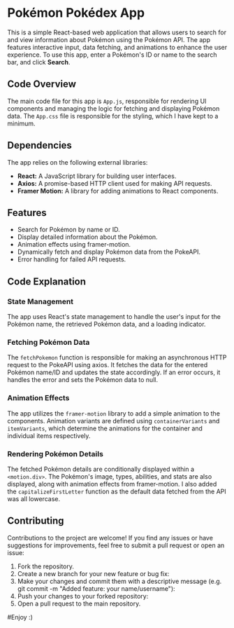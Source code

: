 # Pokémon Pokédex App

This is a simple React-based web application that allows users to search for and view information about Pokémon using the Pokémon API. The app features interactive input, data fetching, and animations to enhance the user experience. To use this app, enter a Pokémon's ID or name to the search bar, and click **Search**.

## Code Overview

The main code file for this app is `App.js`, responsible for rendering UI components and managing the logic for fetching and displaying Pokémon data. The `App.css` file is responsible for the styling, which I have kept to a minimum. 

## Dependencies

The app relies on the following external libraries:

- **React:** A JavaScript library for building user interfaces.
- **Axios:** A promise-based HTTP client used for making API requests.
- **Framer Motion:** A library for adding animations to React components.

## Features
- Search for Pokémon by name or ID.
- Display detailed information about the Pokémon.
- Animation effects using framer-motion.
- Dynamically fetch and display Pokémon data from the PokeAPI.
- Error handling for failed API requests.

## Code Explanation

### State Management
The app uses React's state management to handle the user's input for the Pokémon name, the retrieved Pokémon data, and a loading indicator.

### Fetching Pokémon Data
The `fetchPokemon` function is responsible for making an asynchronous HTTP request to the PokeAPI using axios. It fetches the data for the entered Pokémon name/ID and updates the state accordingly. If an error occurs, it handles the error and sets the Pokémon data to null.

### Animation Effects
The app utilizes the `framer-motion` library to add a simple animation to the components. Animation variants are defined using `containerVariants` and `itemVariants`, which determine the animations for the container and individual items respectively.

### Rendering Pokémon Details
The fetched Pokémon details are conditionally displayed within a `<motion.div>`. The Pokémon's image, types, abilities, and stats are also displayed, along with animation effects from framer-motion. I also added the `capitalizeFirstLetter` function as the default data fetched from the API was all lowercase.

## Contributing
Contributions to the project are welcome! If you find any issues or have suggestions for improvements, feel free to submit a pull request or open an issue:

1. Fork the repository.
2. Create a new branch for your new feature or bug fix:
3. Make your changes and commit them with a descriptive message (e.g. git commit -m "Added feature: your name/username"):
4. Push your changes to your forked repository:
5. Open a pull request to the main repository.

#Enjoy :) 